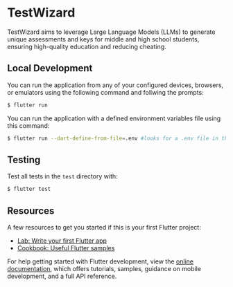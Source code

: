 # TestWizard

TestWizard aims to leverage Large Language Models (LLMs) to generate unique assessments and keys for middle and high school students, ensuring high-quality education and reducing cheating.

## Local Development

You can run the application from any of your configured devices, browsers, or emulators using the following command and follwing the prompts:

```bash
$ flutter run
```

You can run the application with a defined environment variables file using this command:

```bash
$ flutter run --dart-define-from-file=.env #looks for a .env file in the root directory of test_wizard
```

## Testing

Test all tests in the `test` directory with:

```bash
$ flutter test
```

## Resources

A few resources to get you started if this is your first Flutter project:

- [Lab: Write your first Flutter app](https://docs.flutter.dev/get-started/codelab)
- [Cookbook: Useful Flutter samples](https://docs.flutter.dev/cookbook)

For help getting started with Flutter development, view the
[online documentation](https://docs.flutter.dev/), which offers tutorials,
samples, guidance on mobile development, and a full API reference.
